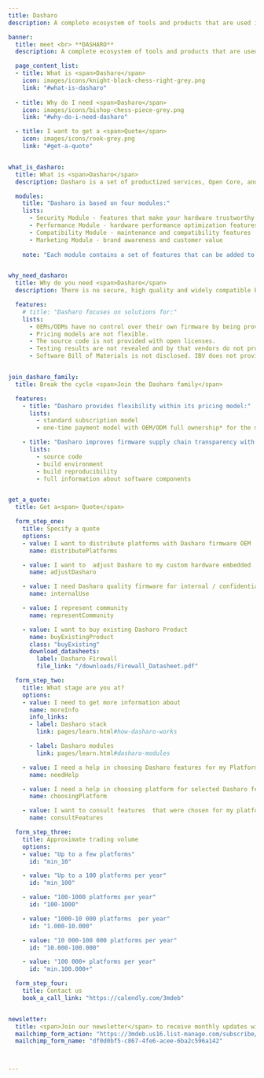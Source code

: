 ```yaml
---
title: Dasharo
description: A complete ecosystem of tools and products that are used in the process of creating a firmware binary.

banner:
  title: meet <br> **DASHARO**
  description: A complete ecosystem of tools and products that are used in the process of creating a firmware binary.

  page_content_list:
  - title: What is <span>Dasharo</span>
    icon: images/icons/knight-black-chess-right-grey.png
    link: "#what-is-dasharo"
    
  - title: Why do I need <span>Dasharo</span>
    icon: images/icons/bishop-chess-piece-grey.png
    link: "#why-do-i-need-dasharo"

  - title: I want to get a <span>Quote</span>
    icon: images/icons/rook-grey.png
    link: "#get-a-quote"


what_is_dasharo:
  title: What is <span>Dasharo</span>
  description: Dasharo is a set of productized services, Open Core, and SaaS products which help to provide scalable, modular, easy to combine Open Source BIOS, UEFI, and Firmware solutions. It offers the components that are needed to develop and maintain a high quality, and modular firmware, for the stability and security of your platform.

  modules:
    title: "Dasharo is based on four modules:"
    lists:
      - Security Module - features that make your hardware trustworthy
      - Performance Module - hardware performance optimization features
      - Compatibility Module - maintenance and compatibility features
      - Marketing Module - brand awareness and customer value
    
    note: "Each module contains a set of features that can be added to your Dasharo product."


why_need_dasharo:
  title: Why do you need <span>Dasharo</span>
  description: There is no secure, high quality and widely compatible BIOS firmware technology solution that OEMs and ODMs can fully own.

  features:
    # title: "Dasharo focuses on solutions for:"
    lists:
      - OEMs/ODMs have no control over their own firmware by being provided with closed source solutions of Independent BIOS Vendors (IBV).
      - Pricing models are not flexible.
      - The source code is not provided with open licenses.
      - Testing results are not revealed and by that vendors do not provide any solid proof of the performance or security of their products.
      - Software Bill of Materials is not disclosed. IBV does not provide solution details that may reveal components supply chain.


join_dasharo_family:
  title: Break the cycle <span>Join the Dasharo family</span>

  features:
    - title: "Dasharo provides flexibility within its pricing model:"
      lists:
        - standard subscription model
        - one-time payment model with OEM/ODM full ownership* for the majority of the components

    - title: "Dasharo improves firmware supply chain transparency with open solutions for customers by providing:"
      lists:
        - source code
        - build environment
        - build reproducibility
        - full information about software components


get_a_quote:
  title: Get a<span> Quote</span>

  form_step_one:
    title: Specify a quote
    options:
    - value: I want to distribute platforms with Dasharo firmware OEM
      name: distributePlatforms

    - value: I want to  adjust Dasharo to my custom hardware embedded
      name: adjustDasharo

    - value: I need Dasharo quality firmware for internal / confidential use military, medical
      name: internalUse

    - value: I represent community
      name: representCommunity

    - value: I want to buy existing Dasharo Product
      name: buyExistingProduct
      class: "buyExisting"
      download_datasheets:
        label: Dasharo Firewall
        file_link: "/downloads/Firewall_Datasheet.pdf"

  form_step_two:
    title: What stage are you at?
    options:
    - value: I need to get more information about
      name: moreInfo
      info_links:
      - label: Dasharo stack
        link: pages/learn.html#how-dasharo-works

      - label: Dasharo modules
        link: pages/learn.html#dasharo-modules

    - value: I need a help in choosing Dasharo features for my Platform
      name: needHelp

    - value: I need a help in choosing platform for selected Dasharo features
      name: choosingPlatform

    - value: I want to consult features  that were chosen for my platform
      name: consultFeatures

  form_step_three:
    title: Approximate trading volume
    options:
    - value: "Up to a few platforms"
      id: "min_10"

    - value: "Up to a 100 platforms per year"
      id: "min_100"

    - value: "100-1000 platforms per year"
      id: "100-1000"

    - value: "1000-10 000 platforms  per year"
      id: "1.000-10.000"

    - value: "10 000-100 000 platforms per year"
      id: "10.000-100.000"

    - value: "100 000+ platforms per year"
      id: "min.100.000+"

  form_step_four:
    title: Contact us
    book_a_call_link: "https://calendly.com/3mdeb"


newsletter:
  title: <span>Join our newsletter</span> to receive monthly updates with big news and updates from the <span>Dasharo team</span>
  mailchimp_form_action: "https://3mdeb.us16.list-manage.com/subscribe/post?u=fce95b885fc13fbf1db611816&amp;id=7085d28b61"
  mailchimp_form_name: "df0d0bf5-c867-4fe6-acee-6ba2c596a142"



---
```

